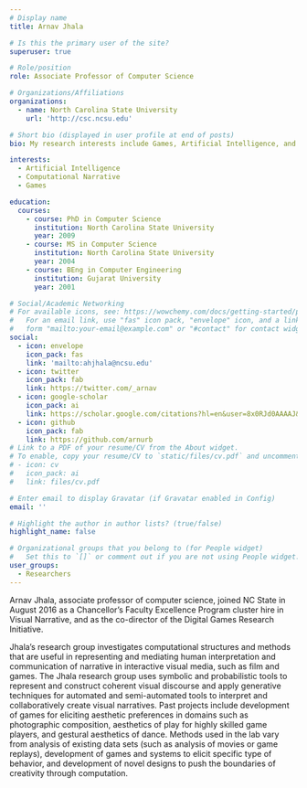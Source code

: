 ```yaml
---
# Display name
title: Arnav Jhala

# Is this the primary user of the site?
superuser: true

# Role/position
role: Associate Professor of Computer Science

# Organizations/Affiliations
organizations:
  - name: North Carolina State University
    url: 'http://csc.ncsu.edu'

# Short bio (displayed in user profile at end of posts)
bio: My research interests include Games, Artificial Intelligence, and Computational Narrative.

interests:
  - Artificial Intelligence
  - Computational Narrative
  - Games

education:
  courses:
    - course: PhD in Computer Science
      institution: North Carolina State University
      year: 2009
    - course: MS in Computer Science
      institution: North Carolina State University
      year: 2004
    - course: BEng in Computer Engineering
      institution: Gujarat University
      year: 2001

# Social/Academic Networking
# For available icons, see: https://wowchemy.com/docs/getting-started/page-builder/#icons
#   For an email link, use "fas" icon pack, "envelope" icon, and a link in the
#   form "mailto:your-email@example.com" or "#contact" for contact widget.
social:
  - icon: envelope
    icon_pack: fas
    link: 'mailto:ahjhala@ncsu.edu'
  - icon: twitter
    icon_pack: fab
    link: https://twitter.com/_arnav
  - icon: google-scholar
    icon_pack: ai
    link: https://scholar.google.com/citations?hl=en&user=8x0RJd0AAAAJ&view_op=list_works&sortby=pubdate
  - icon: github
    icon_pack: fab
    link: https://github.com/arnurb
# Link to a PDF of your resume/CV from the About widget.
# To enable, copy your resume/CV to `static/files/cv.pdf` and uncomment the lines below.
# - icon: cv
#   icon_pack: ai
#   link: files/cv.pdf

# Enter email to display Gravatar (if Gravatar enabled in Config)
email: ''

# Highlight the author in author lists? (true/false)
highlight_name: false

# Organizational groups that you belong to (for People widget)
#   Set this to `[]` or comment out if you are not using People widget.
user_groups:
  - Researchers
---
```


Arnav Jhala, associate professor of computer science, joined NC State in August 2016 as a Chancellor’s Faculty Excellence Program cluster hire in Visual Narrative, and as the co-director of the Digital Games Research Initiative.

Jhala’s research group investigates computational structures and methods that are useful in representing and mediating human interpretation and communication of narrative in interactive visual media, such as film and games. The Jhala research group uses symbolic and probabilistic tools to represent and construct coherent visual discourse and apply generative techniques for automated and semi-automated tools to interpret and collaboratively create visual narratives. Past projects include development of games for eliciting aesthetic preferences in domains such as photographic composition, aesthetics of play for highly skilled game players, and gestural aesthetics of dance. Methods used in the lab vary from analysis of existing data sets (such as analysis of movies or game replays), development of games and systems to elicit specific type of behavior, and development of novel designs to push the boundaries of creativity through computation.
